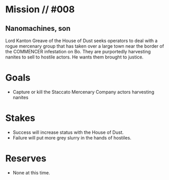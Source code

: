 # Mission // #008
## Nanomachines, son

Lord Kanton Greave of the House of Dust seeks operators to deal with a rogue mercenary group that has taken over a large town near the border of the COMMENCER infestation on Bo. They are purportedly harvesting nanites to sell to hostile actors. He wants them brought to justice. 

# Goals
- Capture or kill the Staccato Mercenary Company actors harvesting nanites

# Stakes
- Success will increase status with the House of Dust.
- Failure will put more grey slurry in the hands of hostiles.

# Reserves
- None at this time.